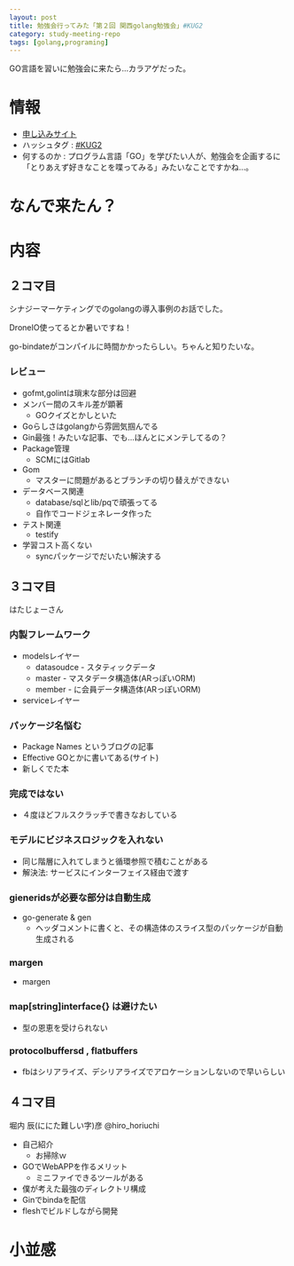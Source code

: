```yaml
---
layout: post
title: 勉強会行ってみた「第２回 関西golang勉強会」#KUG2
category: study-meeting-repo
tags: [golang,programing]
---
```


GO言語を習いに勉強会に来たら…カラアゲだった。

# 情報

+ [申し込みサイト](http://kug2.connpass.com/event/20271/)
+ ハッシュタグ : [#KUG2](https://twitter.com/search?q=%23KUG2)
+ 何するのか : プログラム言語「GO」を学びたい人が、勉強会を企画するに「とりあえず好きなことを喋ってみる」みたいなことですかね…。

# なんで来たん？

# 内容


## ２コマ目

シナジーマーケティングでのgolangの導入事例のお話でした。


DroneIO使ってるとか暑いですね！

go-bindateがコンパイルに時間かかったらしい。ちゃんと知りたいな。

### レビュー

+ gofmt,golintは瑣末な部分は回避
+ メンバー間のスキル差が顕著
  + GOクイズとかしといた
+ Goらしさはgolangから雰囲気掴んでる
+ Gin最強！みたいな記事、でも…ほんとにメンテしてるの？
+ Package管理
  + SCMにはGitlab
+ Gom
  + マスターに問題があるとブランチの切り替えができない
+ データベース関連
  + database/sqlとlib/pqで頑張ってる
  + 自作でコードジェネレータ作った
+ テスト関連
  + testify
+ 学習コスト高くない
  + syncパッケージでだいたい解決する

## ３コマ目

はたじょーさん

### 内製フレームワーク

+ modelsレイヤー
  + datasoudce - スタティックデータ
  + master - マスタデータ構造体(ARっぽいORM)
  + member - に会員データ構造体(ARっぽいORM)
+ serviceレイヤー

### パッケージ名悩む

+ Package Names というブログの記事
+ Effective GOとかに書いてある(サイト)
+ 新しくでた本

### 完成ではない

+ ４度ほどフルスクラッチで書きなおしている

### モデルにビジネスロジックを入れない

+ 同じ階層に入れてしまうと循環参照で積むことがある
+ 解決法: サービスにインターフェイス経由で渡す

### gieneridsが必要な部分は自動生成

+ go-generate & gen
  + ヘッダコメントに書くと、その構造体のスライス型のパッケージが自動生成される

### margen

+ margen


### map[string]interface{} は避けたい

+ 型の恩恵を受けられない

### protocolbuffersd , flatbuffers

+ fbはシリアライズ、デシリアライズでアロケーションしないので早いらしい

## ４コマ目

堀内 辰(ににた難しい字)彦
@hiro_horiuchi

+ 自己紹介
  + お掃除ｗ
+ GOでWebAPPを作るメリット
  + ミニファイできるツールがある
+ 僕が考えた最強のディレクトリ構成
+ Ginでbindaを配信
+ fleshでビルドしながら開発

# 小並感


